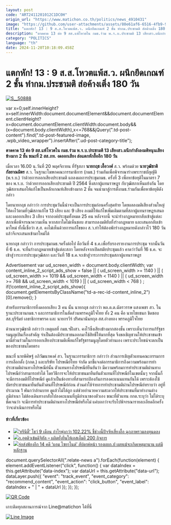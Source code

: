 ```yaml
---
layout: post
code: "ART2411201012C1DC0H"
origin_url: "https://www.matichon.co.th/politics/news_4910431"
image: "https://github.com/user-attachments/assets/80e61af6-6516-4fb9-9156-ff8d04170ec7"
title: "แตกหัก! 13 : 9 ส.ส.โหวตแพ้ส.ว. ผนึกยึดเกณฑ์ 2 ชั้น ทำกม.ประชามติ ส่อค้างเติ่ง 180 วัน"
description: "ตาดคาด 13 ต่อ 9 สส.แพ้โหวตใน กมธ.ร่วม พ.ร.บ.ประชามติ 13 เสียงสว.ผนึกกำลังลงมติหนุนเสียงข้างมาก 2 ชั้น ขณะที่ 2 สส.ภท. งดออกเสียง ส่อแตกหักยื้ออีก 180 วัน"
category: "POLITICS"
language: "th"
date: 2024-11-20T10:18:09.458Z
---
```


# แตกหัก! 13 : 9 ส.ส.โหวตแพ้ส.ว. ผนึกยึดเกณฑ์ 2 ชั้น ทำกม.ประชามติ ส่อค้างเติ่ง 180 วัน

[![](https://www.matichon.co.th/wp-content/uploads/2024/11/S__50888.jpg "S__50888")](https://www.matichon.co.th/wp-content/uploads/2024/11/S__50888.jpg)

var x=0;self.innerHeight?x=self.innerWidth:document.documentElement&&document.documentElement.clientHeight?x=document.documentElement.clientWidth:document.body&&(x=document.body.clientWidth),x<=768&&jQuery(".td-post-content").find(".td-post-featured-image, .wpb\_video\_wrapper").insertAfter(".ud-post-category-title");

**ตาดคาด 13 ต่อ 9 สส.แพ้โหวตใน กมธ.ร่วม พ.ร.บ.ประชามติ 13 เสียงสว.ผนึกกำลังลงมติหนุนเสียงข้างมาก 2 ชั้น ขณะที่ 2 สส.ภท. งดออกเสียง ส่อแตกหักยื้ออีก 180 วัน**

เมื่อเวลา 16.00 น.วันที่ 20 พฤศจิกายน ที่รัฐสภา **นายกฤช เอื้อวงศ์** ส.ว. พร้อมด้วย **นายวุฒิชาติ กัลยาณมิตร** ส.ว. ในฐานะโฆษกคณะกรรมาธิการ (กมธ.) ร่วมกันเพื่อพิจารณาร่างพระราชบัญญัติ (พ.ร.บ.) ว่าด้วยการออกเสียงประชามติ แถลงผลการประชุมกมธ. ครั้งที่ 3 เพื่อหาข้อยุติในมาตรา 7 ของ พ.ร.บ. ว่าด้วยการออกเสียงประชามติ ปี 2564 ซึ่งสภาผู้แทนราษฎร กับวุฒิสภาเห็นแย้งกัน โดยวุฒิสภาเสนอให้แก้ไขเป็นหลักเกณฑ์เสียงข้างมาก 2 ชั้น จนนำมาสู่การตั้งกมธ.ร่วมกันเพื่อหาข้อยุติดังกล่าว

โดยนายกฤช กล่าวว่า การประชุมวันนี้น่าจะเป็นการประชุมก่อนครั้งสุดท้าย โดยผลลงมติเสียงส่วนใหญ่ให้คงไว้ตามที่วุฒิสภาแก้ไข 13 เสียง และ 9 เสียง ลงมติให้แก้ไขเพิ่มเติมตามที่สภาผู้แทนราษฎรเสนอ และงดออกเสียง 3 เสียง จากองค์ประชุมทั้งหมด 25 คน หลังจากนี้ จะนำร่างกฎหมายกลับเข้าสู่แต่ละสภาเพื่อพิจารณาความเห็น หากสภาใดไม่เห็นชอบ สามารถลงมติยับยั้งร่างกฎหมาย และเสนอกลับเข้ามาใหม่ ทั้งนี้เชื่อว่า ส.ส. คงไม่เห็นด้วยการแก้ไขของ ส.ว.ทำให้ต้องพักร่างกฎหมายดังกล่าวไว้ 180 วัน แล้วจึงจะเสนอเข้ามาใหม่ได้

นายกฤช กล่าวว่า การประชุมกมธ.ฯครั้งต่อไป คือวันที่ 4 ธ.ค.เพื่อรับรองรายงานการประชุม จากนั้นวันที่ 6 ธ.ค. จะยื่นร่างกฎหมายเข้าสู่แต่ละสภา โดยหลังจากเปิดสมัยประชุมแล้ว คาดว่าวันที่ 16 ธ.ค. จะเข้าสู่วาระการประชุมวุฒิสภา และวันที่ 18 ธ.ค.จะเข้าสู่วาระการประชุมสภาผู้แทนราษฎร

Advertisement var ud\_screen\_width = document.body.clientWidth; var content\_inline\_2\_script\_ads\_show = false || ( ud\_screen\_width >= 1140 ) || ( ud\_screen\_width >= 1019 && ud\_screen\_width < 1140 ) || ( ud\_screen\_width >= 768 && ud\_screen\_width < 1019 ) || ( ud\_screen\_width < 768 ) ; if(!content\_inline\_2\_script\_ads\_show){ document.getElementsByClassName("td-a-rec-id-content\_inline\_2")\[0\].remove(); }

สำหรับกรรมาธิการที่งดออกเสียง 3 คน นั้น นายกฤช กล่าวว่า พล.ต.ต.ฉัตรวรรษ แสงเพชร สว. ในฐานะประธานกมธ.ฯ และกรรมาธิการในสัดส่วนพรรคภูมิใจไทย ทั้ง 2 คน คือ นายไชยชนก ชิดชอบ สส.บุรีรัมย์ เลขาธิการพรรค และ นายกรวีร์ ปริศนานันทกุล สส.อ่างทอง พรรคภูมิใจไทย

ด้านนายวุฒิชาติ กล่าวว่า เหตุผลที่ กมธ.ฯฝั่งสว. คงไว้ซึ่งเสียงข้างมากสองชั้น เพราะเห็นว่าการแก้รัฐธรรมนูญเป้นเรื่องสำคัญ จำเป็นต้องมีประชาชนออกมาใช้สิทธิ์ให้มากที่สุด จึงขอเชิญชวนให้ประชาชนเข้ามามีส่วนร่วมในการออกเสียงประชามติเพื่อแก้ไขรัฐธรรมนูญโดยตัวท่านเอง เพราะประโยชน์จะตกเป็นของประชาชนโดยตรง

ขณะที่ นายพิศิษฐ์ อภิวัฒนาพงศ์ สว. ในฐานะกรรมาธิการ กล่าวว่า ส่วนการเชิญตัวแทนคณะกรรมการการเลือกตั้ง (กกต.) และบริษัท ไปรษณีย์ไทย จำกัด มาชี้แจงต่อกรรมาธิการถึงความพร้อมการทำประชามติผ่านทางไปรษณีย์นั้น ตัวแทนทางไปรษณีย์ยืนยันว่า มีความพร้อมการทำประชามติผ่านทางไปรษณีย์ว่าสามารถทำได้ โดยวิธีการจะให้ประชาชนมายืนยันตัวแทนที่ไปรษณีย์ในเขตนั้นๆ จากนั้นก็จะมีการลงมติที่ไปรษณีย์ ดูแล้วเป็นช่องทางที่สามารถป้องกันการลงคะแนนแทนกันได้ เพราะต้องใช้บัตรประชาชนมายืนยันตัวตนที่ไปรษณีย์ก่อน ส่วนค่าใช้จ่ายการทำประชามติผ่านไปรษณีย์ทราบว่า อยู่ที่ประมาณ 1 พันกว่าล้านบาท ดูแล้วไม่ได้ถูก แต่ช่วยอำนวยความสะดวกให้ประชาชนที่มาทำงานต่างภูมิลำเนา ไม่ต้องเดินทางกลับไปลงคะแนนที่ภูมิลำเนาของตัวเอง ขณะที่ตัวแทน กกต.ระบุว่า ไม่ได้ระบุชัดเจนว่า จะมีการทำประชามติผ่านทางไปรษณีย์หรือไม่ แค่บอกว่าจะรับไปพิจารณารายละเอียดอีกครั้งว่าจะดำเนินการหรือไม่

#### ข่าวที่เกี่ยวข้อง

*   [![](https://www.matichon.co.th/wp-content/uploads/2024/11/tri728.jpg)‘ทรีนีตี้’ โชว์ 9 เดือน กำไรพุ่งกว่า 102.22% ชี้ช่วงนี้ปัจจัยเสี่ยงอื้อ ฉุกภาพรวมลงทุนดลง](https://www.matichon.co.th/economy/news_4910493)
*   [![](https://www.matichon.co.th/wp-content/uploads/2024/11/ณัฐพล-เอสเอ็มอี-ปก.jpg)ก.อุตติวเข้มดิจิทัล – ผลิตยั่งยืนให้เอสเอ็มอี 200 กิจการ](https://www.matichon.co.th/economy/news_4910511)
*   [![](https://www.matichon.co.th/wp-content/uploads/2024/11/a728-3.jpg)จ่อส่งฟ้องอีก 14 คดี ‘แอม ไซยาไนด์’ สัปดาห์หน้า รองผบก.ป เผยแม้จะเกิดเหตุมานาน แต่มีหลักฐาน](https://www.matichon.co.th/local/crime/news_4910501)

document.querySelectorAll(".relate-news a").forEach(function(element) { element.addEventListener("click", function() { var dataIndex = this.getAttribute("data-index"); var dataUrl = this.getAttribute("data-url"); dataLayer.push({ "event": "track\_event", "event\_category": "recommend\_content", "event\_action": "click\_button", "event\_label": dataIndex + " | " + dataUrl }); }); });

[![QR Code](https://www.matichon.co.th/wp-content/uploads/2023/07/wob1371z.jpg)](https://lin.ee/ht0nDxX)

เกาะติดทุกสถานการณ์จาก Line@matichon ได้ที่นี่

[![Line Image](https://www.matichon.co.th/wp-content/uploads/2023/07/th.png)](https://lin.ee/ht0nDxX)